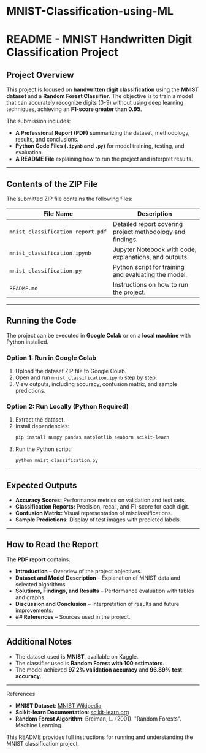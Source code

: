 # MNIST-Classification-using-ML
# README - MNIST Handwritten Digit Classification Project

## Project Overview
This project is focused on **handwritten digit classification** using the **MNIST dataset** and a **Random Forest Classifier**. The objective is to train a model that can accurately recognize digits (0-9) without using deep learning techniques, achieving an **F1-score greater than 0.95**.

The submission includes:
- **A Professional Report (PDF)** summarizing the dataset, methodology, results, and conclusions.
- **Python Code Files (`.ipynb` and `.py`)** for model training, testing, and evaluation.
- **A README File** explaining how to run the project and interpret results.

---

## Contents of the ZIP File
The submitted ZIP file contains the following files:

| File Name                     | Description |
|--------------------------------|-------------|
| `mnist_classification_report.pdf` | Detailed report covering project methodology and findings. |
| `mnist_classification.ipynb`   | Jupyter Notebook with code, explanations, and outputs. |
| `mnist_classification.py`      | Python script for training and evaluating the model. |
| `README.md`                    | Instructions on how to run the project. |

---

## Running the Code
The project can be executed in **Google Colab** or on a **local machine** with Python installed.

### Option 1: Run in Google Colab
1. Upload the dataset ZIP file to Google Colab.
2. Open and run `mnist_classification.ipynb` step by step.
3. View outputs, including accuracy, confusion matrix, and sample predictions.

### Option 2: Run Locally (Python Required)
1. Extract the dataset.
2. Install dependencies:
   ```bash
   pip install numpy pandas matplotlib seaborn scikit-learn
   ```
3. Run the Python script:
   ```bash
   python mnist_classification.py
   ```

---

## Expected Outputs
- **Accuracy Scores:** Performance metrics on validation and test sets.
- **Classification Reports:** Precision, recall, and F1-score for each digit.
- **Confusion Matrix:** Visual representation of misclassifications.
- **Sample Predictions:** Display of test images with predicted labels.

---

## How to Read the Report
The **PDF report** contains:
- **Introduction** – Overview of the project objectives.
- **Dataset and Model Description** – Explanation of MNIST data and selected algorithms.
- **Solutions, Findings, and Results** – Performance evaluation with tables and graphs.
- **Discussion and Conclusion** – Interpretation of results and future improvements.
- **## References** – Sources used in the project.

---

## Additional Notes
- The dataset used is **MNIST**, available on Kaggle.
- The classifier used is **Random Forest with 100 estimators**.
- The model achieved **97.2% validation accuracy** and **96.89% test accuracy**.

---

References
- **MNIST Dataset**: [MNIST Wikipedia](https://en.wikipedia.org/wiki/MNIST_database)
- **Scikit-learn Documentation**: [scikit-learn.org](https://scikit-learn.org)
- **Random Forest Algorithm**: Breiman, L. (2001). "Random Forests". Machine Learning.

This README provides full instructions for running and understanding the MNIST classification project.

